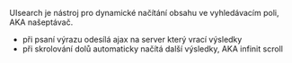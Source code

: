 UIsearch je nástroj pro dynamické načítání obsahu ve vyhledávacím poli, AKA našeptávač.
- při psaní výrazu odesílá ajax na server který vrací výsledky
- při skrolování dolů automaticky načítá další výsledky, AKA infinit scroll 
